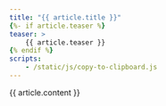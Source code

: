 ```yaml
---
title: "{{ article.title }}"
{%- if article.teaser %}
teaser: >
    {{ article.teaser }}
{% endif %}
scripts:
    - /static/js/copy-to-clipboard.js
---
```


{{ article.content }}
